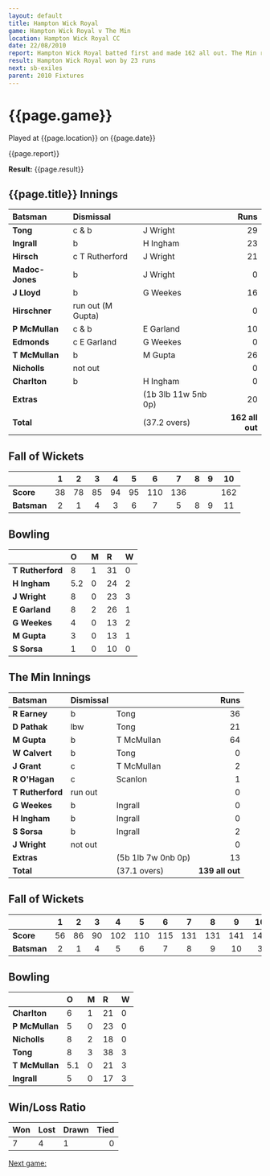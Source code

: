 ```yaml
---
layout: default
title: Hampton Wick Royal
game: Hampton Wick Royal v The Min
location: Hampton Wick Royal CC
date: 22/08/2010
report: Hampton Wick Royal batted first and made 162 all out. The Min replied with 141 all out
result: Hampton Wick Royal won by 23 runs
next: sb-exiles
parent: 2010 Fixtures
---
```


# {{page.game}}

Played at {{page.location}} on {{page.date}}

{{page.report}}

**Result:** {{page.result}}

## {{page.title}} Innings

| Batsman | Dismissal |  | Runs |
|:---|:---|---|---:|
| **Tong** | c & b | J Wright | 29 |
| **Ingrall** | b | H Ingham | 23 |
| **Hirsch** | c T Rutherford | J Wright | 21 |
| **Madoc-Jones** | b | J Wright | 0 |
| **J Lloyd** | b | G Weekes | 16 |
| **Hirschner** | run out (M Gupta) |  | 0 |
| **P McMullan** | c & b | E Garland | 10 |
| **Edmonds** | c  E Garland | G Weekes | 0 |
| **T McMullan** | b | M Gupta | 26 |
| **Nicholls** | not out |  | 0 |
| **Charlton** | b | H Ingham | 0 |
| **Extras** | | (1b 3lb 11w 5nb 0p) | 20 |
| **Total** | | (37.2 overs) | **162 all out** |

## Fall of Wickets

| | 1 | 2 | 3 | 4 | 5 | 6 | 7 | 8 | 9 | 10 |
|---|:---:|:---:|:---:|:---:|:---:|:---:|:---:|:---:|:---:|:---:|
| **Score** | 38 | 78 | 85 | 94 | 95 | 110 | 136 |  |  | 162 |
| **Batsman** | 2 | 1 | 4 | 3 | 6 | 7 | 5 | 8 | 9 | 11 |

## Bowling

| | O | M | R | W |
|---|:---|:---|:---|:---|
| **T Rutherford** | 8 | 1 | 31 | 0 |
| **H Ingham** | 5.2 | 0 | 24 | 2 |
| **J Wright** | 8 | 0 | 23 | 3 |
| **E Garland** | 8 | 2 | 26 | 1 |
| **G Weekes** | 4 | 0 | 13 | 2 |
| **M Gupta** | 3 | 0 | 13 | 1 |
| **S Sorsa** | 1 | 0 | 10 | 0 |

## The Min Innings

| Batsman | Dismissal |  | Runs |
|:---|:---|---|---:|
| **R Earney** | b | Tong | 36 |
| **D Pathak** | lbw | Tong | 21 |
| **M Gupta** | b | T McMullan | 64 |
| **W Calvert** | b | Tong | 0 |
| **J Grant** | c | T McMullan | 2 |
| **R O'Hagan** | c | Scanlon | 1 |
| **T Rutherford** | run out |  | 0 |
| **G Weekes** | b | Ingrall | 0 |
| **H Ingham** | b | Ingrall | 0 |
| **S Sorsa** | b | Ingrall | 2 |
| **J Wright** | not out |  | 0  |
| **Extras** | | (5b 1lb 7w 0nb 0p) | 13 |
| **Total** | | (37.1 overs) | **139 all out** |

## Fall of Wickets

| | 1 | 2 | 3 | 4 | 5 | 6 | 7 | 8 | 9 | 10 |
|---|:---:|:---:|:---:|:---:|:---:|:---:|:---:|:---:|:---:|:---:|
| **Score** | 56 | 86 | 90 | 102 | 110 | 115 | 131 | 131 | 141 | 141 |
| **Batsman** | 2 | 1 | 4 | 5 | 6 | 7 | 8 | 9 | 10 | 3 |

## Bowling

| | O | M | R | W |
|---|:---|:---|:---|:---|
| **Charlton** | 6 | 1 | 21 | 0 |
| **P McMullan** | 5 | 0 | 23 | 0 |
| **Nicholls** | 8 | 2 | 18 | 0 |
| **Tong** | 8 | 3 | 38 | 3 |
| **T McMullan** | 5.1 | 0 | 21 | 3 |
| **Ingrall** | 5 | 0 | 17 | 3 |

## Win/Loss Ratio

| Won | Lost | Drawn | Tied |
|:---|:---|:---|---:|
| 7 | 4 | 1 | 0 |

[Next game:]({{page.next}})